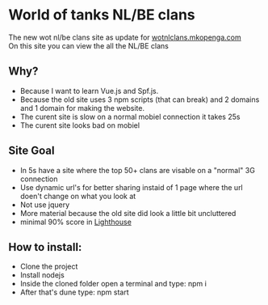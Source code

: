 # World of tanks NL/BE clans    
The new wot nl/be clans site as update for [wotnlclans.mkopenga.com](https://wotnlclans.mkopenga.com)  
On this site you can view the all the NL/BE clans  

## Why?  
- Because I want to learn Vue.js and Spf.js.  
- Because the old site uses 3 npm scripts (that can break) and 2 domains and 1 domain for making the website.  
- The curent site is slow on a normal mobiel connection it takes 25s  
- The curent site looks bad on mobiel  

## Site Goal  
- In 5s have a site where the top 50+ clans are visable on a "normal" 3G connection  
- Use dynamic url's for better sharing instaid of 1 page where the url doen't change on what you look at  
- Not use jquery  
- More material because the old site did look a little bit uncluttered  
- minimal 90% score in [Lighthouse](https://developers.google.com/web/tools/lighthouse/)  

## How to install:  
- Clone the project  
- Install nodejs  
- Inside the cloned folder open a terminal and type: npm i   
- After that's dune type: npm start  
